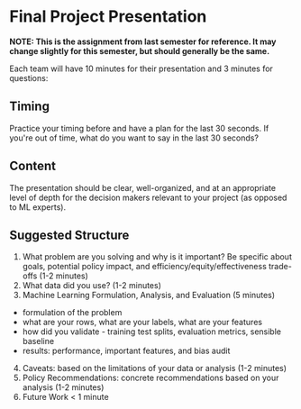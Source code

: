 # Final Project Presentation

**NOTE: This is the assignment from last semester for reference. It may change slightly for this semester, but should generally be the same.**

Each team will have 10 minutes for their presentation and 3 minutes for questions:

## Timing
Practice your timing before and have a plan for the last 30 seconds. If you're out of time, what do you want to say in the last 30 seconds?

## Content
The presentation should be clear, well-organized, and at an appropriate level of depth for the decision makers relevant to your project (as opposed to ML experts).

## Suggested Structure

1. What problem are you solving and why is it important?  Be specific about goals, potential policy impact, and efficiency/equity/effectiveness trade-offs (1-2 minutes)
2. What data did you use? (1-2 minutes)
3. Machine Learning Formulation, Analysis, and Evaluation (5 minutes)
 - formulation of the problem
 - what are your rows, what are your labels, what are your features
 - how did you validate - training test splits, evaluation metrics, sensible baseline
 - results: performance, important features, and bias audit
4. Caveats: based on the limitations of your data or analysis (1-2 minutes)
5. Policy Recommendations: concrete recommendations based on your analysis (1-2 minutes)
6. Future Work < 1 minute
